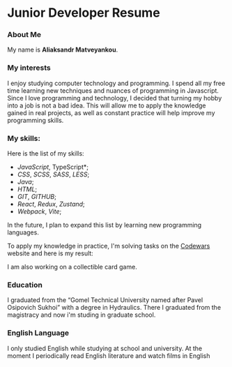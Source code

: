 # Junior Developer Resume

### About Me

My name is **Aliaksandr Matveyankou**.

### My interests

I enjoy studying computer technology and programming. I spend all my free time learning new techniques and nuances 
of programming in Javascript.
Since I love programming and technology, I decided that turning my hobby into a job is not a bad idea. This will allow 
me to apply the knowledge gained in real projects, as well as constant practice will help improve my programming skills.

### My skills:
Here is the list of my skills:
* *JavaScript*, TypeScript*;
*  *CSS*, *SCSS*, *SASS*, *LESS*;
* *Java*;
* *HTML*;
* *GIT*, *GITHUB*;
* *React*, *Redux*, *Zustand*;
* *Webpack*, *Vite*;

In the future, I plan to expand this list by learning new programming languages.

To apply my knowledge in practice, I'm solving tasks on the <a href="https://www.codewars.com/"> Codewars</a> website and here is my result:

I am also working on a collectible card game.

### Education

I graduated from the “Gomel Technical University named after Pavel Osipovich Sukhoi” with a degree in Hydraulics.
There I graduated from the magistracy and now i'm studing in graduate school.

### English Language

I only studied English while studying at school and university. At the moment I periodically 
read English literature and watch films in English